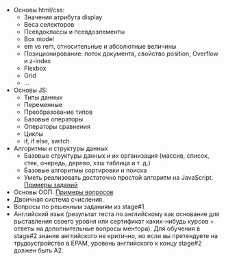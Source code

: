  - Основы html/css:
      - Значения атрибута display
      - Веса селекторов
      - Псевдоклассы и псевдоэлементы
      - Box model
      - em vs rem, относительные и абсолютные величины
      - Позиционирование: поток документа, свойство position, Overflow и z-index
      - Flexbox
      - Grid
      - ...
  - Основы JS:
      - Типы данных
      - Переменные
      - Преобразование типов
      - Базовые операторы
      - Операторы сравнения
      - Циклы
      - if, if else, switch
  - Алгоритмы и структуры данных
    - Базовые структуры данных и их организация (массив, список, стек, очередь, дерево, хэш таблица и т. д.)
    - Базовые алгоритмы сортировки и поиска
    - Уметь реализовать достаточно простой алгоритм на JavaScript. [Примеры заданий](https://www.codewars.com/kata/search/javascript?q=&r[]=-7&tags=Algorithms&beta=false)
  - Основы ООП. [Примеры вопросов](https://habrahabr.ru/post/345658/)
  - Двоичная система счисления.
  - Вопросы по решенным заданиям из stage#1
  - Английский язык (результат теста по английскому как основание для выставления своего уровня или сертификат каких-нибудь курсов + ответы на дополнительные вопросы ментора). Для обучения в stage#2 знание английского не критично, но если вы претендуете на трудоустройство в EPAM, уровень английского к концу stage#2 должен быть A2.